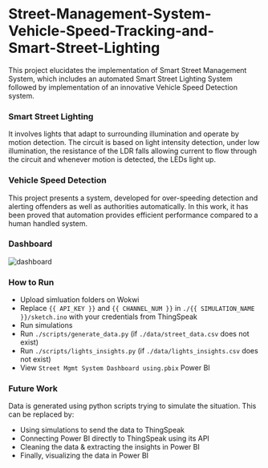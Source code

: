 # Street-Management-System-Vehicle-Speed-Tracking-and-Smart-Street-Lighting
This project elucidates the implementation of Smart Street Management System, which includes an automated Smart Street Lighting System followed by implementation of an innovative Vehicle Speed Detection system. 

### Smart Street Lighting
It involves lights that adapt to surrounding illumination and operate by motion detection. The circuit is based on light intensity detection, under low illumination, the resistance of the LDR falls allowing current to flow through the circuit and whenever motion is detected, the LEDs light up.

### Vehicle Speed Detection
This project presents a system, developed for over-speeding detection and alerting offenders as well as authorities automatically. In this work, it has been proved that automation provides efficient performance compared to a human handled system.

### Dashboard
![dashboard](https://github.com/saifsafsf/Street-Management-System-Vehicle-Speed-Tracking-and-Smart-Street-Lighting/assets/73883918/348bbb14-daa9-4b47-87c7-b34e86eb5c4f)

### How to Run
- Upload simluation folders on Wokwi
- Replace `{{ API_KEY }}` and `{{ CHANNEL_NUM }}` in `./{{ SIMULATION_NAME }}/sketch.ino` with your credentials from ThingSpeak
- Run simulations
- Run `./scripts/generate_data.py` (if `./data/street_data.csv` does not exist)
- Run `./scripts/lights_insights.py` (if `./data/lights_insights.csv` does not exist)
- View `Street Mgmt System Dashboard using.pbix` Power BI

### Future Work
Data is generated using python scripts trying to simulate the situation. This can be replaced by:
- Using simulations to send the data to ThingSpeak
- Connecting Power BI directly to ThingSpeak using its API
- Cleaning the data & extracting the insights in Power BI
- Finally, visualizing the data in Power BI
